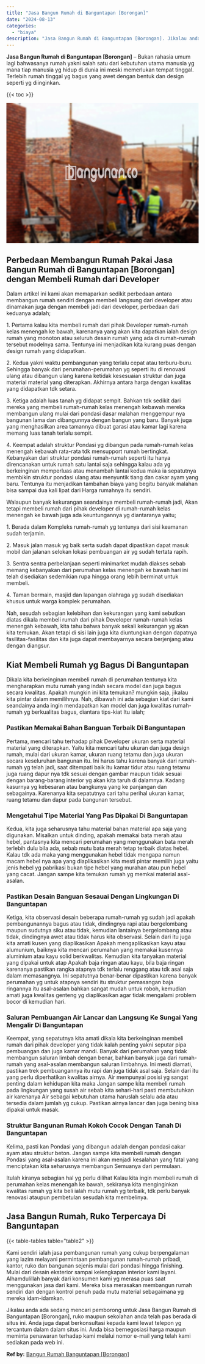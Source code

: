 ```yaml
---
title: "Jasa Bangun Rumah di Banguntapan [Borongan]"
date: "2024-08-13"
categories: 
  - "biaya"
description: "Jasa Bangun Rumah di Banguntapan [Borongan]. Jikalau anda ada sedang mencari pemborong untuk Jasa Bangun Rumah di Banguntapan [Borongan], ruko maupun sekol..."
---
```


**Jasa Bangun Rumah di Banguntapan \[Borongan\]** – Bukan rahasia umum lagi bahwasanya rumah yakni salah satu dari kebutuhan utama manusia yg mana tiap manusia yg hidup di dunia ini meski memerlukan tempat tinggal. Terlebih rumah tinggal yg bagus yang awet dengan bentuk dan design seperti yg diinginkan.

{{< toc >}}

![Jasa Bangun Rumah di Banguntapan [Borongan]](/images/borong-bangunan-06.png)

## Perbedaan Membangun Rumah Pakai Jasa Bangun Rumah di Banguntapan \[Borongan\] dengan Membeli Rumah dari Developer

Dalam artikel ini kami akan memaparkan sedikit perbedaan antara membangun rumah sendiri dengan membeli langsung dari developer atau dinamakan juga dengan membeli jadi dari developer, perbedaan dari keduanya adalah;

1\. Pertama kalau kita membeli rumah dari pihak Developer rumah-rumah kelas menengah ke bawah, karenanya yang akan kita dapatkan ialah design rumah yang monoton atau seluruh desain rumah yang ada di rumah-rumah tersebut modelnya sama. Tentunya ini menjadikan kita kurang puas dengan design rumah yang didapatkan.

2\. Kedua yakni waktu pembangunan yang terlalu cepat atau terburu-buru. Sehingga banyak dari perumahan-perumahan yg seperti itu di renovasi ulang atau dibangun ulang karena ketidak kesesuaian struktur dan juga material material yang diterapkan. Akhirnya antara harga dengan kwalitas yang didapatkan tdk setara.

3\. Ketiga adalah luas tanah yg didapat sempit. Bahkan tdk sedikit dari mereka yang membeli rumah-rumah kelas menengah kebawah mereka membangun ulang mulai dari pondasi dasar malahan menggempur nya bangunan lama dan dibangunnya dengan bangun yang baru. Banyak juga yang menghasilkan area tamannya dibuat garasi atau kamar lagi karena memang luas tanah terlalu sempit.

4\. Keempat adalah struktur Pondasi yg dibangun pada rumah-rumah kelas menengah kebawah rata-rata tdk mensupport rumah bertingkat. Kebanyakan dari struktur pondasi rumah-rumah seperti itu hanya direncanakan untuk rumah satu lantai saja sehingga kalau ada yg berkeinginan memperluas atau menambah lantai kedua maka ia sepatutnya membikin struktur pondasi ulang atau menyuntik tiang dan cakar ayam yang baru. Tentunya itu menjadikan tambahan biaya yang begitu banyak malahan bisa sampai dua kali lipat dari Harga rumahnya itu sendiri.

Walaupun banyak kekurangan seandainya membeli rumah-rumah jadi, Akan tetapi membeli rumah dari pihak developer di rumah-rumah kelas menengah ke bawah juga ada keuntungannya yg diantaranya yaitu;

1\. Berada dalam Kompleks rumah-rumah yg tentunya dari sisi keamanan sudah terjamin.

2\. Masuk jalan masuk yg baik serta sudah dapat dipastikan dapat masuk mobil dan jalanan selokan lokasi pembuangan air yg sudah tertata rapih.

3\. Sentra sentra perbelanjaan seperti minimarket mudah diakses sebab memang kebanyakan dari perumahan kelas menengah ke bawah hari ini telah disediakan sedemikian rupa hingga orang lebih berminat untuk membeli.

4\. Taman bermain, masjid dan lapangan olahraga yg sudah disediakan khusus untuk warga komplek perumahan.

Nah, sesudah sebagian kelebihan dan kekurangan yang kami sebutkan diatas dikala membeli rumah dari pihak Developer rumah-rumah kelas menengah kebawah, kita tahu bahwa banyak sekali kekurangan yg akan kita temukan. Akan tetapi di sisi lain juga kita diuntungkan dengan dapatnya fasilitas-fasilitas dan kita juga dapat membayarnya secara berjenjang atau dengan diangsur.

## Kiat Membeli Rumah yg Bagus Di Banguntapan

Dikala kita berkeinginan membeli rumah di perumahan tentunya kita mengharapkan mutu rumah yang indah secara model dan juga bagus secara kwalitas. Apakah mungkin ini kita temukan? mungkin saja, jikalau kita pintar dalam memilihnya. Nah, dibawah ini ada sebagian kiat dari kami seandainya anda ingin mendapatkan kan model dan juga kwalitas rumah-rumah yg berkualitas bagus, diantara tips-kiat Itu ialah;

### Pastikan Memakai Bahan Banguan Terbaik Di Banguntapan

Pertama, mencari tahu terhadap pihak Developer ukuran serta material material yang diterapkan. Yaitu kita mencari tahu ukuran dan juga design rumah, mulai dari ukuran kamar, ukuran ruang tetamu dan juga ukuran secara keseluruhan bangunan itu. Ini harus tahu karena banyak dari rumah-rumah yg telah jadi, saat ditempati baik itu kamar tidur atau ruang tetamu juga ruang dapur nya tdk sesuai dengan gambar maupun tidak sesuai dengan barang-barang interior yg akan kita taruh di dalamnya. Kadang kasurnya yg kebesaran atau bangkunya yang ke panjangan dan sebagainya. Karenanya kita sepatutnya cari tahu perihal ukuran kamar, ruang tetamu dan dapur pada bangunan tersebut.

### Mengetahui Tipe Material Yang Pas Dipakai Di Banguntapan

Kedua, kita juga seharusnya tahu material bahan material apa saja yang digunakan. Misalkan untuk dinding, apakah memakai bata merah atau hebel, pantasnya kita mencari perumahan yang menggunakan bata merah terlebih dulu bila ada, sebab mutu bata merah tetap terbaik diatas hebel. Kalau tdk ada maka yang menggunakan hebel tidak mengapa namun macam hebel nya apa yang diaplikasikan kita mesti pintar memilih juga yaitu jenis hebel yg pabrikasi bukan tipe hebel yang murahan atau pun hebel yang cacat. Jangan sampe kita temukan rumah yg memkai material asal-asalan.

### Pastikan Desain Banguan Sesauai Dengan Lingkungan Di Banguntapan

Ketiga, kita observasi desain beberapa rumah-rumah yg sudah jadi apakah pembangunannya bagus atau tidak, dindingnya rapi atau bergelombang maupun sudutnya siku atau tidak, kemudian lantainya bergelombang atau tidak, dindingnya awet atau tidak harus kita observasi. Selain dari itu juga kita amati kusen yang diaplikasikan Apakah mengaplikasikan kayu atau alumunium, baiknya kita mencari perumahan yang memakai kusennya aluminium atau kayu solid berkwalitas. Kemudian kita tanyakan material yang dipakai untuk atap Apakah baja ringan atau kayu, bila baja ringan karenanya pastikan rangka atapnya tdk terlalu renggang atau tdk asal saja dalam memasangnya. Ini sepatutnya benar-benar dipastikan karena banyak perumahan yg untuk atapnya sendiri itu struktur pemasangan baja ringannya itu asal-asalan bahkan sangat mudah untuk roboh, kemudian amati juga kwalitas genteng yg diaplikasikan agar tidak mengalami problem bocor di kemudian hari.

### Saluran Pembuangan Air Lancar dan Langsung Ke Sungai Yang Mengalir Di Banguntapan

Keempat, yang sepatutnya kita amati dikala kita berkeinginan membeli rumah dari pihak developer yang tidak kalah penting yakni seputar pipa pembuangan dan juga kamar mandi. Banyak dari perumahan yang tidak membangun saluran limbah dengan benar, bahkan banyak juga dari rumah-rumah yang asal-asalan membangun saluran limbahnya. Ini mesti diamati, pastikan trek pembuangannya itu rapi dan juga tidak asal saja. Selain dari itu yang perlu diperhatikan kwalitas airnya. Air mempunyai posisi yg sangat penting dalam kehidupan kita maka Jangan sampe kita membeli rumah pada lingkungan yang susah air sebab kita sehari-hari pasti membutuhkan air karenanya Air sebagai kebutuhan utama haruslah selalu ada atau tersedia dalam jumlah yg cukup. Pastikan airnya lancar dan juga bening bisa dipakai untuk masak.

### Struktur Bangunan Rumah Kokoh Cocok Dengan Tanah Di Banguntapan

Kelima, pasti kan Pondasi yang dibangun adalah dengan pondasi cakar ayam atau struktur beton. Jangan sampe kita membeli rumah dengan Pondasi yang asal-asalan karena ini akan menjadi kesalahan yang fatal yang menciptakan kita seharusnya membangun Semuanya dari permulaan.

Itulah kiranya sebagian hal yg perlu dilihat Kalau kita ingin membeli rumah di perumahan kelas menengah ke bawah, sekiranya kita menginginkan kwalitas rumah yg kita beli ialah mutu rumah yg terbaik, tdk perlu banyak renovasi ataupun pembetulan sesudah kita membelinya.

## Jasa Bangun Rumah, Ruko Terpercaya Di Banguntapan

{{< table-tables table="table2" >}}

Kami sendiri ialah jasa pembangunan rumah yang cukup berpengalaman yang lazim melayani permintaan pembangunan rumah-rumah pribadi, kantor, ruko dan bangunan sejenis mulai dari pondasi hingga finishing. Mulai dari desain eksterior sampai kelengkapan interior kami layani. Alhamdulillah banyak dari konsumen kami yg merasa puas saat menggunakan jasa dari kami. Mereka bisa merasakan membangun rumah sendiri dan dengan kontrol penuh pada mutu material sebagaimana yg mereka idam-idamkan.

Jikalau anda ada sedang mencari pemborong untuk Jasa Bangun Rumah di Banguntapan \[Borongan\], ruko maupun sekolahan anda telah pas berada di situs ini. Anda juga dapat berkonsultasi kepada kami lewat telepon yg tercantum dalam dalam situs ini. Anda bisa bernegosiasi harga maupun meminta penawaran terhadap kami melalui nomor e-mail yang telah kami sediakan pada web ini.

**Ref by:** [Bangun Rumah Banguntapan [Borongan]](https://id.wikipedia.org/wiki/Bangun)
